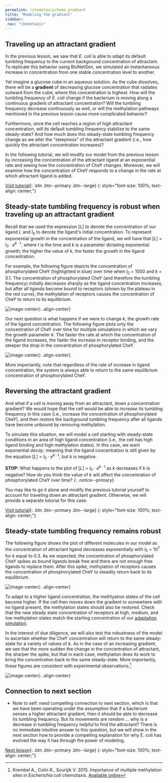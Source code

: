 ```yaml
---
permalink: /chemotaxis/home_gradient
title: "Modeling the gradient"
sidebar:
 nav: "chemotaxis"
---
```


## Traveling up an attractant gradient

In the previous lesson, we saw that *E. coli* is able to adapt its default tumbling frequency to the current background concentration of attractant. To replicate this behavior using BioNetGen, we simulated an instantaneous increase in concentration from one stable concentration level to another.

Yet imagine a glucose cube in an aqueous solution. As the cube dissolves, there will be a **gradient** of decreasing glucose concentration that radiates outward from the cube, where this concentration is highest. How will the tumbling frequency of *E. coli* change if the bacterium is moving along a continuous gradient of attractant concentration?  Will the tumbling frequency decrease continuously as well, or will the methylation pathways mentioned in the previous lesson cause more complicated behavior?

Furthermore, once the cell reaches a region of high attractant concentration, will its default tumbling frequency stabilize to the same steady-state?  And how much does this steady-state tumbling frequency change as we alter the "steepness" of the attractant gradient (i.e., how quickly the attractant concentration increases)?

In the following tutorial, we will modify our model from the previous lesson by increasing the concentration of the attractant ligand at an exponential rate and seeing how the concentration of CheY changes. Moreover, we will examine how the concentration of CheY responds to a change in the rate at which attractant ligand is added.

[Visit tutorial](tutorial_gradient){: .btn .btn--primary .btn--large}
{: style="font-size: 100%; text-align: center;"}

## Steady-state tumbling frequency is robust when traveling up an attractant gradient

Recall that we used the expression [*L*] to denote the concentration of our ligand *L* and *l*<sub>0</sub> to denote the ligand's initial concentration. To represent exponential growth in the concentration of the ligand, we will have that [*L*] = *l*<sub>0</sub> · *e*<sup>*k* · t</sup>, where *t* is the time and *k* is a parameter dictating exponential growth; the higher the value of *k*, the faster the growth in the ligand concentration.

For example, the following figure depicts the concentration of phosphorylated CheY (highlighted in blue) over time when *l*<sub>0</sub> = 1000 and *k* = 0.1. The concentration of phosphorylated CheY (and therefore the tumbling frequency) initially decreases sharply as the ligand concentration increases, but after all ligands become bound to receptors (shown by the plateau in the red curve), the methylation of receptors causes the concentration of CheY to return to its equilibrium.

![image-center](../assets/images/chemotaxis_tutorial_addition01.png){: .align-center}

Our next question is what happens if we were to change *k*, the growth rate of the ligand concentration. The following figure plots only the concentration of CheY over time for multiple simulations in which we vary the growth parameter *k*. The faster the rate at which the concentration of the ligand increases, the faster the increase in receptor binding, and the steeper the drop in the concentration of phosphorylated CheY.

![image-center](../assets/images/chemotaxis_tutorial_addition03.png){: .align-center}

More importantly, note that regardless of the rate of increase in ligand concentration, the system is always able to return to the same equilibrium concentration of phosphorylated CheY.

## Reversing the attractant gradient

And what if a cell is moving away from an attractant, down a concentration gradient? We would hope that the cell would be able to *increase* its tumbling frequency in this case (i.e., increase the concentration of phosphorylated CheY), and then restore the background tumbling frequency after all ligands have become unbound by removing methylation.

To simulate this situation, we will model a cell starting with steady-state conditions in an area of high ligand concentration (i.e., the cell has high ligand binding and high methylation states). In this case, we want exponential *decay*, meaning that the ligand concentration is still given by the equation [*L*] = *l*<sub>0</sub> · *e*<sup>*k* · t</sup>, but *k* is negative.

**STOP:** What happens to the plot of [*L*] = *l*<sub>0</sub> · *e*<sup>*k* · t</sup> as *k* decreases if *k* is negative? How do you think the value of *k* will affect the concentration of phosphorylated CheY over time?
{: .notice--primary}

You may like to go it alone and modify the previous tutorial yourself to account for traveling down an attractant gradient. Otherwise, we will provide a separate tutorial for this case.

[Visit tutorial](tutorial_removal){: .btn .btn--primary .btn--large}
{: style="font-size: 100%; text-align: center;"}

## Steady-state tumbling frequency remains robust

The following figure shows the plot of different molecules in our model as the concentration of attractant ligand decreases exponentially with *l*<sub>0</sub> = 10<sup>7</sup> for *k* equal to 0.3. As we expected, the concentration of phosphorylated CheY spikes as bound ligands break free and there are not enough free ligands to replace them. After this spike, methylation of receptors causes the concentration of phosphorylated CheY to steadily return back to its equilibrium.

![image-center](../assets/images/chemotaxis_tutorial_removal01.png){: .align-center}

To adapt to a higher ligand concentration, the methlyation states of the cell become higher. If the cell then moves down the gradient to somewhere with no ligand present, the methylation states should also be restored. Check that the new steady state concentration of receptors at high, medium, and low methylation states match the starting concentration of our [adaptation simulation](tutorial_adap).

In the interest of due diligence, we will also test the robustness of the model to ascertain whether the CheY concentration will return to the same steady-state for a variety of values of *k*. As in the case of an increasing gradient, we see that the more sudden the change in the concentration of attractant, the sharper the spike, but that in each case, methylation does its work to bring the concentration back to the same steady-state. More importantly, these figures are consistent with experimental observations.[^Krembel2015]

![image-center](../assets/images/chemotaxis_tutorial_removal02.png){: .align-center}

## Connection to next section

* Note to self: need compelling connection to next section, which is that we have been operating under the assumption that if a bacterium senses a higher attractant gradient, then it should be able to decrease its tumbling frequency.  But its movements are *random* ... why is a decrease in tumbling frequency helpful to find the attractant?  There is no immediate intuitive answer to this question, but we will show in the next section how to provide a compelling explanation for why E. coli has evolved the way it has through the power of modeling.

[Next lesson](home_conclusion){: .btn .btn--primary .btn--large}
{: style="font-size: 100%; text-align: center;"}

[^Krembel2015]: Krembel A., Colin R., Sourijik V. 2015. Importance of multiple methylation sites in *Escherichia coli* chemotaxis. [Available online](https://journals.plos.org/plosone/article?id=10.1371/journal.pone.0145582)
